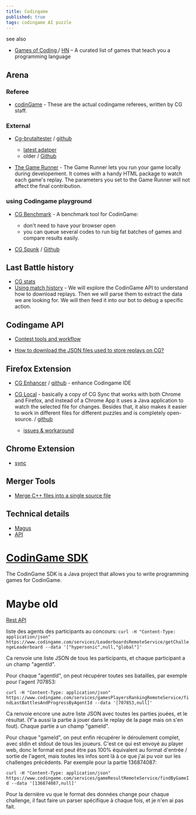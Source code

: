 ```yaml
---
title: Codingame
published: true
tags: codingame AI puzzle
---
```

see also
- [	Games of Coding ](https://github.com/michelpereira/awesome-games-of-coding) / [HN](https://news.ycombinator.com/item?id=13566247) – A curated list of games that teach you a programming language 

## Arena
### Referee
- [codinGame](https://github.com/SpiritusSancti5/codinGame/tree/master/Referees) - These are the actual codingame referees, written by CG staff.
### External
- [Cg-brutaltester](https://www.codingame.com/forum/t/cg-brutaltester-because-you-love-to-be-brutal/2716) / [github](https://github.com/dreignier/cg-brutaltester)
	- [latest adatper](https://github.com/Akarachudra/brutaltester-spring-challenge-2020/commit/762330b5f559fca3aca0e03998e4b8a3ea7e7edb)
    - older  / [Github](https://github.com/dreignier/cgstats)
    
- [The Game Runner](https://www.codingame.com/playgrounds/25775/codingame-sdk-documentation/game-runner) - The Game Runner lets you run your game locally during developement. It comes with a handy HTML package to watch each game's replay. The parameters you set to the Game Runner will not affect the final contribution.

### using Codingame playground
- [CG Benchmark](https://github.com/s-vivien/CGBenchmark#cg-benchmark) - A benchmark tool for CodinGame:
    - don't need to have your browser open
    - you can queue several codes to run big fat batches of games and compare results easily.

- [CG Spunk](https://www.codingame.com/forum/t/introducing-cg-spunk/1895) / [Github](https://github.com/danBhentschel/CGSpunk) 

## Last Battle history
- [CG stats](http://cgstats.magusgeek.com/app)
- [Using match history](https://www.codingame.com/playgrounds/53705/contest-tools-and-workflow/introduction) - We will explore the CodinGame API to understand how to download replays. Then we will parse them to extract the data we are looking for. We will then feed it into our bot to debug a specific action.

## Codingame API
- [Contest tools and workflow](https://www.codingame.com/playgrounds/53705/contest-tools-and-workflow)

- [How to download the JSON files used to store replays on CG?](https://www.codingame.com/forum/t/how-to-download-the-json-files-used-to-store-replays-on-cg/2894)

## Firefox Extension
- [CG Enhancer](https://www.codingame.com/forum/t/cg-enhancer/59441) / [github](https://github.com/Azkellas/cgenhancer) - enhance Codingame IDE

- [CG Local](https://www.codingame.com/forum/t/cg-local/10359) -  basically a copy of CG Sync that works with both Chrome and Firefox, and instead of a Chrome App it uses a Java application to watch the selected file for changes. Besides that, it also makes it easier to work in different files for different puzzles and is completely open-source. / [github](https://github.com/jmerle/cg-local-app)
	- [issues & workaround](https://forum.codingame.com/t/cg-local/10359/6?u=yduf)
    
## Chrome Extension
- [sync](https://www.codingame.com/forum/t/codingame-sync-beta/614/58)

## Merger Tools
- [Merge C++ files into a single source file](https://stackoverflow.com/questions/5995773/merge-c-files-into-a-single-source-file/46373134#46373134)

## Technical details
- [Magus](https://forum.codingame.com/t/public-api-for-statistics-or-other-useful-things/1247/6)
- [API](https://www.codingame.com/forum/t/api-the-place-to-ask-for-improvements-in-cg-api/2514)

# [CodinGame SDK](https://www.codingame.com/playgrounds/25775/codingame-sdk-documentation/introduction)
The CodinGame SDK is a Java project that allows you to write programming games for CodinGame.

# Maybe old
[Rest API](http://forum.canardpc.com/threads/103495-Codingame-La-programmation-hant%C3%A9e-Concours-de-fant%C3%B4mes-dans-la-console-fin-Fevrier?s=d6a666218d62c51b4465647a91f8cdc5&p=10273198&viewfull=1#post10273198)

liste des agents des participants au concours:
`curl -H "Content-Type: application/json" https://www.codingame.com/services/LeaderboardsRemoteService/getChallengeLeaderboard --data '["hypersonic",null,"global"]'`

Ca renvoie une liste JSON de tous les participants, et chaque participant a un champ "agentId".

Pour chaque "agentId", on peut récupérer toutes ses batailles, par exemple pour l'agent 707853:

`curl -H "Content-Type: application/json" https://www.codingame.com/services/gamesPlayersRankingRemoteService/findLastBattlesAndProgressByAgentId --data '[707853,null]'`

Ca renvoie encore une autre liste JSON avec toutes les parties jouées, et le résultat. (Y'a aussi la partie à jouer dans le replay de la page mais on s'en fout). Chaque partie a un champ "gameId".

Pour chaque "gameId", on peut enfin récupérer le déroulement complet, avec stdin et stdout de tous les joueurs. C'est ce qui est envoyé au player web, donc le format est peut être pas 100% équivalent au format d'entrée / sortie de l'agent, mais toutes les infos sont là à ce que j'ai pu voir sur les challenges précédents. Par exemple pour la partie 136874087:

`curl -H "Content-Type: application/json" https://www.codingame.com/services/gameResultRemoteService/findByGameId --data '[136874087,null]'`

Pour la dernière vu que le format des données change pour chaque challenge, il faut faire un parser spécifique à chaque fois, et je n'en ai pas fait.
